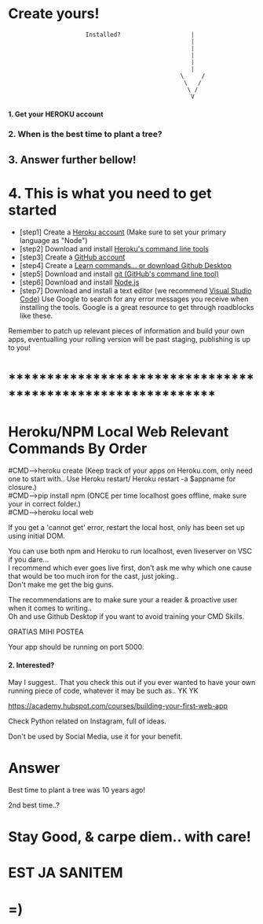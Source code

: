 # Create yours!                                         

                          Installed?                    |
                                                        |
                                                        |
                                                        |
                                                        |
                                                        |
                                                     \     /
                                                      \   /
                                                       \ /
                                                        V

#### 1. Get your HEROKU account				             
###  2. When is the best time to plant a tree?  
##   3. Answer further bellow!				              
#    4. This is what you need to get started     


- [step1] Create a <a href="https://signup.heroku.com/" target="_blank">Heroku account</a> (Make sure to set your primary language as "Node")
- [step2] Download and install <a href="https://toolbelt.heroku.com/" target="_blank">Heroku's command line tools</a>
- [step3] Create a <a href="https://github.com/join" target="_blank">GitHub account</a>
- [step4] Create a <a href="https://github.com/join](https://desktop.github.com/" target="_blank">Learn commands... or download Github Desktop</a>
- [step5] Download and install <a href="https://help.github.com/articles/set-up-git/#setting-up-git" target="_blank">git (GitHub's command line tool)</a>
- [step6] Download and install <a href="https://nodejs.org/en/download/" target="_blank">Node.js</a>
- [step7] Download and install a text editor (we recommend <a href="https://code.visualstudio.com/" target="_blank">Visual Studio Code</a>)
Use Google to search for any error messages you receive when installing the tools. Google is a great resource to get through roadblocks like these.

Remember to patch up relevant pieces of information and build your own apps, eventualling your rolling version will be past staging, publishing is up to you!
# ***********************************************************
#  Heroku/NPM Local Web Relevant Commands By Order
  #CMD-->heroku create (Keep track of your apps on Heroku.com, only need one to start with.. Use Heroku restart/ Heroku restart -a $appname for closure.)<br>
  #CMD-->pip install npm           (ONCE per time localhost goes offline, make sure your in correct folder.)<br>
  #CMD-->heroku local web<br>

If you get a 'cannot get' error, restart the local host, only has been set up using initial DOM.
  
You can use both npm and Heroku to run localhost, even liveserver on VSC if you dare...  
I recommend which ever goes live first, don't ask me why which one cause that would be too much iron for the cast, just joking..  
Don't make me get the big guns.

The recommendations are to make sure your a reader & proactive user when it comes to writing..  
Oh and use Github Desktop if you want to avoid training your CMD Skills.

GRATIAS MIHI POSTEA

  Your app should be running on port 5000.
#### 2. Interested?
May I suggest.. That you check this out if you ever wanted to have your own running piece of code, whatever it may be such as.. YK YK 

https://academy.hubspot.com/courses/building-your-first-web-app

Check Python related on Instagram, full of ideas.

Don't be used by Social Media, use it for your benefit.

# Answer

Best time to plant a tree was 10 years ago!

2nd best time..?

# Stay Good, & carpe diem.. with care!

# EST JA SANITEM

# =)
  
